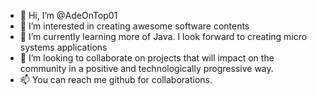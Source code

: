 - 👋 Hi, I’m @AdeOnTop01
- 👀 I’m interested in creating awesome software contents
- 🌱 I’m currently learning more of Java. I look forward to creating micro systems applications
- 💞️ I’m looking to collaborate on projects that will impact on the community in a positive and technologically progressive way.
- 📫 You can reach me github for collaborations.

<!---
AdeOnTop01/AdeOnTop01 is a ✨ special ✨ repository because its `README.md` (this file) appears on your GitHub profile.
You can click the Preview link to take a look at your changes.
--->

